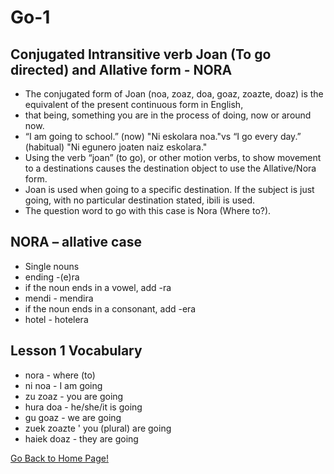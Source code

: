 # Go-1

## Conjugated Intransitive verb Joan (To go directed) and Allative form - NORA
* The conjugated form of Joan (noa, zoaz, doa, goaz, zoazte, doaz) is the equivalent of the present continuous form in English,
* that being, something you are in the process of doing, now or around now.
* “I am going to school.” (now) "Ni eskolara noa."vs “I go every day.” (habitual) "Ni egunero joaten naiz eskolara."
* Using the verb “joan” (to go), or other motion verbs, to show movement to a destinations causes the destination object to use the Allative/Nora form.
* Joan is used when going to a specific destination. If the subject is just going, with no particular destination stated, ibili is used.
* The question word to go with this case is Nora (Where to?).

## NORA – allative case
* Single nouns
* ending -(e)ra
* if the noun ends in a vowel, add -ra
* mendi - mendira
* if the noun ends in a consonant, add -era
* hotel - hotelera

## Lesson 1 Vocabulary
* nora - where (to)
* ni noa - I am going
* zu zoaz - you are going
* hura doa - he/she/it is going
* gu goaz - we are going
* zuek zoazte ' you (plural) are going
* haiek doaz - they are going


[ Go Back to Home Page!](..)
